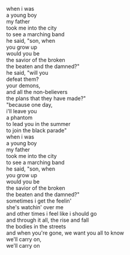 when i was  
a young boy  
my father  
took me into the city  
to see a marching band  
he said, "son, when  
you grow up  
would you be  
the savior of the broken  
the beaten and the damned?"  
he said, "will you   
defeat them?  
your demons,   
and all the non-believers  
the plans that they have made?"  
"because one day,   
i'll leave you  
a phantom  
to lead you in the summer  
to join the black parade"  
when i was  
a young boy  
my father   
took me into the city  
to see a marching band  
he said, "son, when   
you grow up  
would you be  
the savior of the broken  
the beaten and the damned?"  
sometimes i get the feelin'  
she's watchin' over me  
and other times i feel like i should go  
and through it all, the rise and fall  
the bodies in the streets  
and when you're gone, we want you all to know  
we'll carry on,  
we'll carry on  
